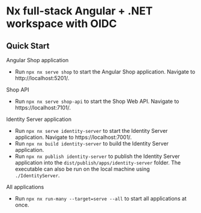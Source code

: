 # Nx full-stack Angular + .NET workspace with OIDC

## Quick Start

Angular Shop application

- Run `npx nx serve shop` to start the Angular Shop application. Navigate to http://localhost:5201/.

Shop API

- Run `npx nx serve shop-api` to start the Shop Web API. Navigate to https://localhost:7101/.

Identity Server application

- Run `npx nx serve identity-server` to start the Identity Server application. Navigate to https://localhost:7001/.
- Run `npx nx build identity-server` to build the Identity Server application.
- Run `npx nx publish identity-server` to publish the Identity Server application into the `dist/publish/apps/identity-server` folder. The executable can also be run on the local machine using `./IdentityServer`.

All applications

- Run `npx nx run-many --target=serve --all` to start all applications at once.
